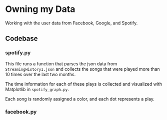 # Owning my Data

Working with the user data from Facebook, Google, and Spotify.

## Codebase

### spotify.py

This file runs a function that parses the json data from `StreamingHistory1.json` and collects the songs that were played more than 10 times over the last two months.

The time information for each of these plays is collected and visualized with Matplotlib in `spotify_graph.py`.

Each song is randomly assigned a color, and each dot represents a play. 

### facebook.py
